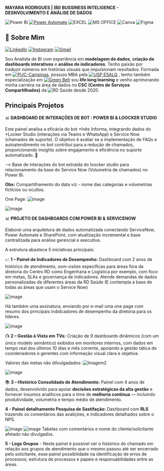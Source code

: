 **MAYARA RODRIGUES | (BI) BUSSINESS INTELIGENCE - DESNVOLVIMENTO E ANÁLISE DE DADOS**

![Power Bi](https://img.shields.io/badge/power_bi-F2C811?style=for-the-badge&logo=powerbi&logoColor=black)
[![Power Automate](https://img.shields.io/badge/Power%20Automate-0066CC?style=for-the-badge&logo=microsoftpowerautomate&logoColor=white)](https://learn.microsoft.com/power-automate/)
![EXCEL](https://img.shields.io/badge/Microsoft_Excel-217346?style=for-the-badge&logo=microsoft-excel&logoColor=white)
![MS OFFICE](https://img.shields.io/badge/Microsoft_Office-D83B01?style=for-the-badge&logo=microsoft-office&logoColor=white)
![Canva](https://img.shields.io/badge/Canva-%2300C4CC.svg?style=for-the-badge&logo=Canva&logoColor=white)
![Figma](https://img.shields.io/badge/Figma-F24E1E?style=for-the-badge&logo=figma&logoColor=white)

## 🧠 Sobre Mim
[![LinkedIn](https://img.shields.io/badge/LinkedIn-Mayara-blue?logo=linkedin&style=flat-square)](https://www.linkedin.com/in/mayara-rodrigues-dos-santos-48a6b3a3/)
[![Instagram](https://img.shields.io/badge/Instagram-@may.zayra-E4405F?logo=instagram&logoColor=white&style=flat-square)](https://www.instagram.com/may.zayra)
[![Gmail](https://img.shields.io/badge/Gmail-mayara.95.academico@gmail.com-D14836?logo=gmail&logoColor=white&style=flat-square)](mailto:mayara.95.academico@gmail.com)



Sou Analista de BI com experiência em **modelagem de dados**, **criação de dashboards interativos** e **análise de indicadores**. Tenho paixão por traduzir números em histórias visuais que impulsionam resultados.
Formada em  [![PUC-Campinas](https://img.shields.io/badge/PUC--Campinas-Administração-004080?logo=graduation-cap&logoColor=white&style=flat-square)](https://www.puc-campinas.edu.br/), possuio  MBA pela [![USP ESALQ](https://img.shields.io/badge/USP--ESALQ-MBA%20em%20Gestão%20de%20Projetos-002776?logo=university&logoColor=white&style=flat-square)](https://mbauspesalq.com/) , tenho também especialização em [![Green Belt](https://img.shields.io/badge/Lean%20Six%20Sigma-Green%20Belt-28a745?logo=googleanalytics&logoColor=white&style=flat-square)](https://www.asq.org/cert/six-sigma-green-belt)
 sou **life long learning** e venho aprimorando minha carreira na área de dados no **CSC (Centro de Serviços Compartilhados)** da ![RD Saúde](https://img.shields.io/badge/-RD%20Saúde-00B388?style=flat-square&logo=medtronic&logoColor=white) desde 2020.


## Principais Projetos

📊 **DASHBOARD DE INTERAÇÕES DE BOT : POWER BI & LOOCKER STUDIO**

Este painel analisa a eficácia do bot *Inês Informa, integrando dados do *Locker Studio (interações via Teams e WhatsApp) e Service Now (chamados de suporte). O objetivo é avaliar se a implementação de FAQs e autoatendimento no bot contribui para a redução de chamados, proporcionando insights sobre engajamento e eficiência no suporte automatizado. 🚀

--> Base de interações do bot extraída do loocker studio para relacionamento da base do Service Now (Volumetria de chamados) no Power Bi.

**Obs:** Compartilhamento do data viz - nome das categorias e volumetrias ficticios ou ocultos.

One Page:
![image](https://github.com/user-attachments/assets/0d8a9d57-1e70-4614-99e6-8285c191f742)

![image](https://github.com/user-attachments/assets/a6ee47fc-a381-4bb3-8e28-399d3250ecf8)


📊 **PROJETO DE DASHBOARDS COM POWER BI & SERVICENOW**

Elaborei uma arquitetura de dados automatizada conectando ServiceNow, Power Automate e SharePoint, com atualização incremental e base centralizada para análise gerencial e executiva.

A estrutura abastece 5 iniciativas principais:

📈 **1 – Painel de Indicadores de Desempenho:** Dashboard com 2 anos de histórico de atendimento, oom visões específicas para áreas fora da diretoria do Centro RD como Engenharia e Logística por exemplo, com foco em metas, SLAs e governança de indicadores. Atende demandas de dados personalizadas de diferentes áreas da RD Saúde (E contempla a base de todas as áreas que usam o Service Now)

![image](https://github.com/user-attachments/assets/8f8fea96-ddc3-4eca-856c-2f4df1779e96)

Há também uma assinatura, enviando por e-mail uma one page com resumo dos principais indidcadores de desempenho da diretoria para os líderes.

![image](https://github.com/user-attachments/assets/6bee42be-80fb-429b-a477-236f18873821)



📺 **2 – Gestão à Vista em TVs:** Criação de 9 dashboards dinâmicos (com um único modelo semântico) exibidos em monitores internos, com dados em tempo real dos últimos 10 dias e mês corrente, apoiando a gestão tática de coordenadores e gerentes com informação visual clara e objetiva.

Valores das metas não dilvulgadados:
![Imagem2](https://github.com/user-attachments/assets/43262266-d824-4030-a56c-55d5255e993f)


![image](https://github.com/user-attachments/assets/21b9dc0d-3747-4578-8d54-c67a1bc3c85f)


📚 **3 – Histórico Consolidado de Atendimento:** Painel com 4 anos de dados, desenvolvido para apoiar **decisões estratégicas da alta gestão** e fornecer insumos analíticos para o time de **melhoria contínua** — incluindo produtividade, volumetria e tempo médio de atendimento.

**4 - Painel detalhamento Pesquisa de Sastifação:** Dashboard com **RLS** trazendo os comentários das avalições, e indicadores detalhados sobre o NPS.

![image](https://github.com/user-attachments/assets/71bd71b0-0f44-4db0-a313-da0670154eab)
![image](https://github.com/user-attachments/assets/25ce2481-6a88-476d-81e9-989d055269d0)
Tabelas com comentários e nome do cliente/solicitante afetado não divulgados.


**5 - Logs Grupos** - Neste painel é possível ver o histórico do chamado em relação aos grupos de atendimento que o mesmo passou até ser encerrado pelo solicitante, esse painel possíbilidade na identificação de erros de processos; estrutura de processos e papeis e responsabilidades entre as áreas.


